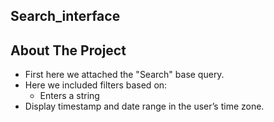 ## Search_interface

## About The Project

* First here we attached the "Search" base query.
* Here we included filters based on:
    - Enters a string
* Display timestamp and date range in the user’s time zone.
